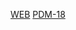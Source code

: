 [WEB](https://teatroasuncioncuestablanca.github.io/web/)
[PDM-18](https://teatroasuncioncuestablanca.github.io/web/PDM_MMMIA_18)
